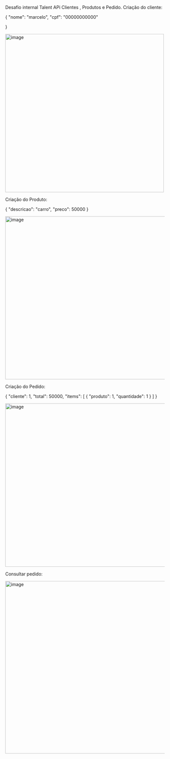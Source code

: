Desafio internal Talent 
APi Clientes , Produtos e Pedido.
Criação do cliente:

{
    "nome": "marcelo",
    "cpf": "00000000000"
    
}


<img width="501" alt="image" src="https://github.com/adolfobjj/internalTalent/assets/47535842/f184112c-7d71-4082-9efc-9bfdad569787">

Criação do Produto:

{
    "descricao": "carro",
    "preco": 50000
}

<img width="516" alt="image" src="https://github.com/adolfobjj/internalTalent/assets/47535842/771c59e1-db91-44ed-a2a0-7f8c61f4d244">


Criação do Pedido:

{
    "cliente": 1,
    "total": 50000,
    "items": [
        {
            "produto": 1,
            "quantidade": 1
        }
    ]
}

<img width="517" alt="image" src="https://github.com/adolfobjj/internalTalent/assets/47535842/ed6030c1-eb2f-444c-a107-0b70f39d8b18">


Consultar pedido:

<img width="546" alt="image" src="https://github.com/adolfobjj/internalTalent/assets/47535842/30a34593-27e8-4717-b4d0-7e1343421215">

